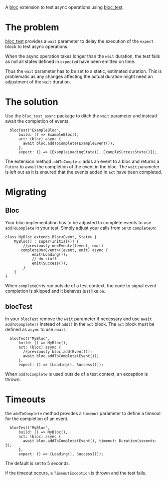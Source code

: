 A [bloc](https://pub.dev/packages/bloc) extension to test async operations
using [bloc_test](https://pub.dev/packages/bloc_test).

# The problem

[bloc_test](https://pub.dev/packages/bloc_test) provides a `wait` parameter to delay the execution
of the `expect` block to test
async operations.

When the async operation takes longer than the `wait` duration, the test fails as not all
states defined in `expected` have been emitted on time.

Thus the `wait` parameter has to be set to a static, estimated duration.
This is problematic as any changes affecting the actual duration might need an adjustment of the `wait` duration.

# The solution

Use the `bloc_test_async` package to ditch the `wait` parameter and instead await the completion of
events.

```
  blocTest("ExampleBloc",
      build: () => ExampleBloc(),
      act: (bloc) async {
        await bloc.addToComplete(ExampleEvent());
      },
      expect: () => [ExampleLoadingState(), ExampleSuccessState()]);
```

The extension method `addToComplete` adds an event to a bloc and returns a `Future` to
await the completion of the event in the bloc.
The `wait` parameter is left out as it is ensured that the events added in `act` have been
completed.

# Migrating

## Bloc

Your bloc implementation has to be adjusted to complete events to use `addToComplete` in your test.
Simply adjust your calls from `on` to `completeOn`:

```
class MyBloc extends Bloc<Event, State> {
    MyBloc() : super(Initial()) {
        //previously on<Event>((event, emit)
       completeOn<Event>((event, emit) async {
            emit(Loading());
            // do stuff
            emit(Success());
        }
    }
}
```

When `completeOn` is run outside of a test context, the code to signal event completion is skipped and it
behaves just like `on`.

## blocTest

In your `blocTest` remove the `wait` parameter if necessary and use `await addToComplete()` instead of `add()` in
the `act` block. The `act` block must be defined as `async` to use `await`.

```
  blocTest("MyBloc",
      build: () => MyBloc(),
      act: (bloc) async {
        //previously bloc.add(Event());
        await bloc.addToComplete(Event());
      },
      expect: () => [Loading(), Success()]);
```

When `addToComplete` is used outside of a test context, an exception is thrown.

# Timeouts

the `addToComplete` method provides a `timeout` parameter to define a timeout for the completion of an event. 

```
  blocTest("MyBloc",
      build: () => MyBloc(),
      act: (bloc) async {
        await bloc.addToComplete(Event(), timeout: Duration(seconds: 3);
      },
      expect: () => [Loading(), Success()]);
```

The default is set to 5 seconds.

If the timeout occurs, a `TimeoutException` is thrown and the test fails.



